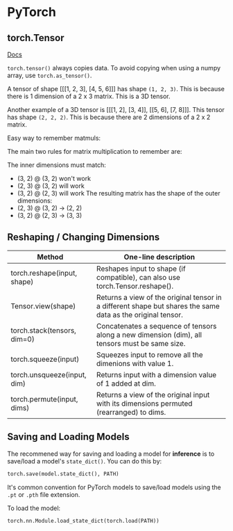# PyTorch

## torch.Tensor

[Docs](https://pytorch.org/docs/stable/tensors.html)

`torch.tensor()` always copies data. To avoid copying when using a numpy array, use `torch.as_tensor()`.

A tensor of shape [[[1, 2, 3], [4, 5, 6]]] has shape `(1, 2, 3)`. This is because there is 1 dimension of a 2 x 3 matrix. This is a 3D tensor.

Another example of a 3D tensor is [[[1, 2], [3, 4]], [[5, 6], [7, 8]]]. This tensor has shape `(2, 2, 2)`. This is because there are 2 dimensions of a 2 x 2 matrix.

Easy way to remember matmuls:

The main two rules for matrix multiplication to remember are:

The inner dimensions must match:
- (3, 2) @ (3, 2) won't work
- (2, 3) @ (3, 2) will work
- (3, 2) @ (2, 3) will work
The resulting matrix has the shape of the outer dimensions:
- (2, 3) @ (3, 2) -> (2, 2)
- (3, 2) @ (2, 3) -> (3, 3)

## Reshaping / Changing Dimensions

| Method | One-line description |
| ------ | -------------------- |
| torch.reshape(input, shape) | Reshapes input to shape (if compatible), can also use torch.Tensor.reshape(). |
| Tensor.view(shape) | Returns a view of the original tensor in a different shape but shares the same data as the original tensor. |
| torch.stack(tensors, dim=0) | Concatenates a sequence of tensors along a new dimension (dim), all tensors must be same size. |
| torch.squeeze(input) | Squeezes input to remove all the dimenions with value 1. |
| torch.unsqueeze(input, dim) | Returns input with a dimension value of 1 added at dim. |
| torch.permute(input, dims) | Returns a view of the original input with its dimensions permuted (rearranged) to dims. |

## Saving and Loading Models

The recommened way for saving and loading a model for **inference** is to save/load a model's `state_dict()`. You can do this by:

```python
torch.save(model.state_dict(), PATH)
```

It's common convention for PyTorch models to save/load models using the `.pt` or `.pth` file extension.

To load the model:

```python
torch.nn.Module.load_state_dict(torch.load(PATH))
```

